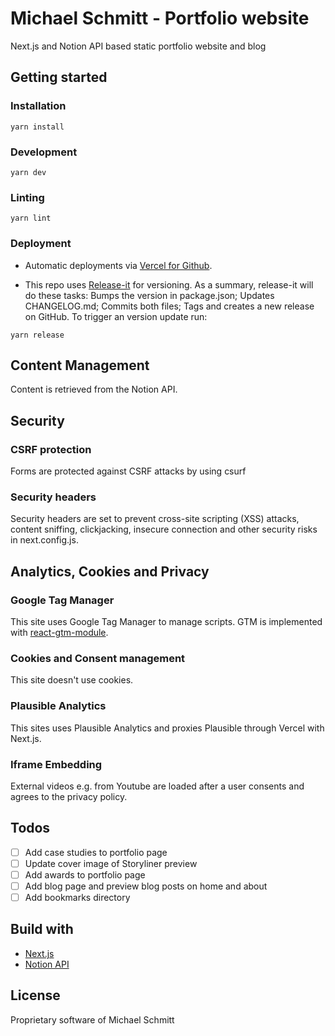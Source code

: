 # Michael Schmitt - Portfolio website

Next.js and Notion API based static portfolio website and blog

## Getting started

### Installation

```
yarn install
```

### Development

```
yarn dev
```

### Linting

```
yarn lint
```

### Deployment

- Automatic deployments via [Vercel for Github](https://vercel.com/docs/git/vercel-for-github).

- This repo uses [Release-it](https://github.com/release-it/release-it) for versioning. As a summary, release-it will do these tasks: Bumps the version in package.json; Updates CHANGELOG.md; Commits both files; Tags and creates a new release on GitHub. To trigger an version update run:

```
yarn release
```

## Content Management

Content is retrieved from the Notion API.

## Security

### CSRF protection

Forms are protected against CSRF attacks by using csurf

### Security headers

Security headers are set to prevent cross-site scripting (XSS) attacks, content sniffing, clickjacking, insecure connection and other security risks in next.config.js.

## Analytics, Cookies and Privacy

### Google Tag Manager

This site uses Google Tag Manager to manage scripts. GTM is implemented with [react-gtm-module](https://github.com/alinemorelli/react-gtm).

### Cookies and Consent management

This site doesn't use cookies.

### Plausible Analytics

This sites uses Plausible Analytics and proxies Plausible through Vercel with Next.js.

### Iframe Embedding

External videos e.g. from Youtube are loaded after a user consents and agrees to the privacy policy.

## Todos

- [ ] Add case studies to portfolio page
- [ ] Update cover image of Storyliner preview
- [ ] Add awards to portfolio page
- [ ] Add blog page and preview blog posts on home and about
- [ ] Add bookmarks directory

## Build with

- [Next.js](https://nextjs.org/)
- [Notion API](https://developers.notion.com/)

## License

Proprietary software of Michael Schmitt
